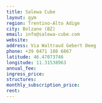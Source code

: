 ```yaml
---
title: Salewa Cube
layout: gym
region: Trentino-Alto Adige
city: Bolzano (BZ)
email: info@salewa-cube.com
website: 
address: Via Waltraud Gebert Deeg
phone: +39 0471 188 6867
latitude: 46.47073746
longitude: 11.31538963
annual_fee: 
ingress_price: 
structures: 
monthly_subscription_price: 
rent: 
---
```



